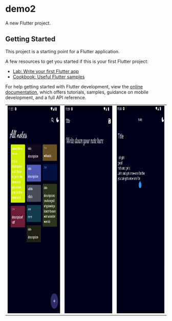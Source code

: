# demo2

A new Flutter project.

## Getting Started

This project is a starting point for a Flutter application.

A few resources to get you started if this is your first Flutter project:

- [Lab: Write your first Flutter app](https://docs.flutter.dev/get-started/codelab)
- [Cookbook: Useful Flutter samples](https://docs.flutter.dev/cookbook)

For help getting started with Flutter development, view the
[online documentation](https://docs.flutter.dev/), which offers tutorials,
samples, guidance on mobile development, and a full API reference.

<table align = center>
  <tr>
    <td>
          <img src="preview/1.png" width="330" height="650" />  
  </td>
      <td>
            <img src="preview/2.png" width="300" height="650" />
  </td>

  <td>
            <img src="preview/3.png" width="300" height="650" />
  </td>
  </tr>
    </table>
